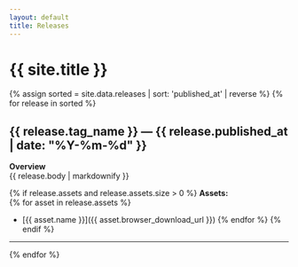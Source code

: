 ```yaml
---
layout: default
title: Releases
---
```


# {{ site.title }}

{% assign sorted = site.data.releases | sort: 'published_at' | reverse %}
{% for release in sorted %}

## {{ release.tag_name }} — {{ release.published_at | date: "%Y-%m-%d" }}

**Overview**  
{{ release.body | markdownify }}

{% if release.assets and release.assets.size > 0 %}
**Assets:**  
{% for asset in release.assets %}
- [{{ asset.name }}]({{ asset.browser_download_url }})
{% endfor %}
{% endif %}

---

{% endfor %}
